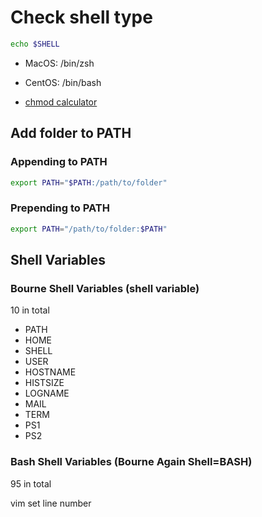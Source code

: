 # Check shell type

```bash
echo $SHELL
```

- MacOS: /bin/zsh
- CentOS: /bin/bash

- [chmod calculator](https://chmod-calculator.com/)

## Add folder to PATH

### Appending to PATH

```bash
export PATH="$PATH:/path/to/folder"
```

### Prepending to PATH

```bash
export PATH="/path/to/folder:$PATH"
```

## Shell Variables

### Bourne Shell Variables (shell variable)

10 in total

- PATH
- HOME
- SHELL
- USER
- HOSTNAME
- HISTSIZE
- LOGNAME
- MAIL
- TERM
- PS1
- PS2

### Bash Shell Variables (Bourne Again Shell=BASH)

95 in total

vim set line number
